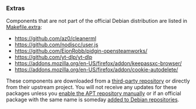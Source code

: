 
### Extras

Components that are not part of the official Debian distribution are listed in [Makefile.extra](https://gitlab.com/nodiscc/debian-live-config/-/blob/master/Makefile.extra):

<!-- grep '# EXTRA' Makefile.extra -->

 - <https://github.com/az0/cleanerml>
 - <https://github.com/nodiscc/user.js>
 - <https://github.com/EionRobb/pidgin-opensteamworks/>
 - <https://github.com/yt-dlp/yt-dlp>
 - <https://addons.mozilla.org/en-US/firefox/addon/keepassxc-browser/>
 - <https://addons.mozilla.org/en-US/firefox/addon/cookie-autodelete/>

These components are downloaded from a [third-party repository](http://nodiscc.gitlab.io/toolbox) or directly from their upstream project. You will not receive any updates for these packages unless you [enable the APT repository manually](https://gitlab.com/nodiscc/debian-live-config/-/blob/master/config/includes.chroot/etc/apt/sources.list.d/debian-live-config.list) or if an official package with the same name is someday [added to Debian repositories](https://wnpp.debian.net/).
